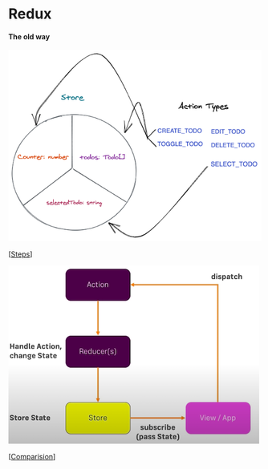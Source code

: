 # Redux
#### The old way
![store](https://raw.githubusercontent.com/ani4aniket/redux-toolkit/master/assets/img/store.png)

[[Steps]]

![workflow](https://raw.githubusercontent.com/ani4aniket/redux-toolkit/master/assets/img/redux-workflow.png)

[[Comparision]]

[//begin]: # "Autogenerated link references for markdown compatibility"
[Steps]: steps "Steps"
[Comparision]: comparision "Comparision"
[//end]: # "Autogenerated link references"
